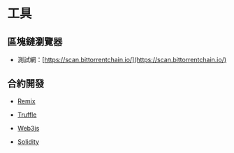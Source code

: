 # 工具

## 區塊鏈瀏覽器

* 測試網：[https://scan.bittorrentchain.io/](https://scan.bittorrentchain.io/)

## 合約開發

* [Remix](https://remix.ethereum.org/)

* [Truffle](https://www.trufflesuite.com/)

* [Web3js](https://web3js.readthedocs.io/en/v1.2.11/)

* [Solidity](https://docs.soliditylang.org/en/v0.8.9/)